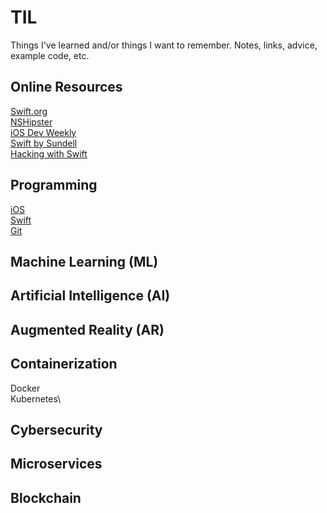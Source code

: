 # TIL
Things I've learned and/or things I want to remember. Notes, links, advice, example code, etc.

## Online Resources

[Swift.org](https://swift.org)\
[NSHipster](https://nshipster.com)\
[iOS Dev Weekly](https://iosdevweekly.com)\
[Swift by Sundell](https://www.swiftbysundell.com)\
[Hacking with Swift](https://www.hackingwithswift.com)

## Programming

[iOS](https://github.com/rynaardb/TIL/tree/master/ios-development)\
[Swift](https://github.com/rynaardb/TIL/tree/master/swift)\
[Git](https://github.com/rynaardb/TIL/tree/master/git)

## Machine Learning (ML)

## Artificial Intelligence (AI)

## Augmented Reality (AR)

## Containerization

Docker\
Kubernetes\

## Cybersecurity

## Microservices

## Blockchain
